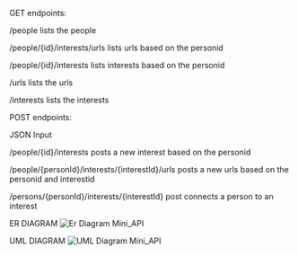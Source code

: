 GET endpoints:


/people  lists the people

/people/{id}/interests/urls  lists urls based on the personid

/people/{id}/interests  lists interests based on the personid

/urls  lists the urls

/interests  lists the interests









POST endpoints:


JSON Input

/people/{id}/interests  posts a new interest based on the personid

/people/{personId}/interests/{interestId}/urls  posts a new urls based on the personid and interestid

/persons/{personId}/interests/{interestId} post connects a person to an interest





ER DIAGRAM
![Er Diagram Mini_API](https://github.com/Deamien/MiniProjekt_API/assets/25642231/99006145-e909-409c-a5ee-9c6a98b48e54)


UML DIAGRAM
![UML Diagram Mini_API](https://github.com/Deamien/MiniProjekt_API/assets/25642231/c5b74ecd-d565-4fa8-a1c6-ac373e3e7bfb)

